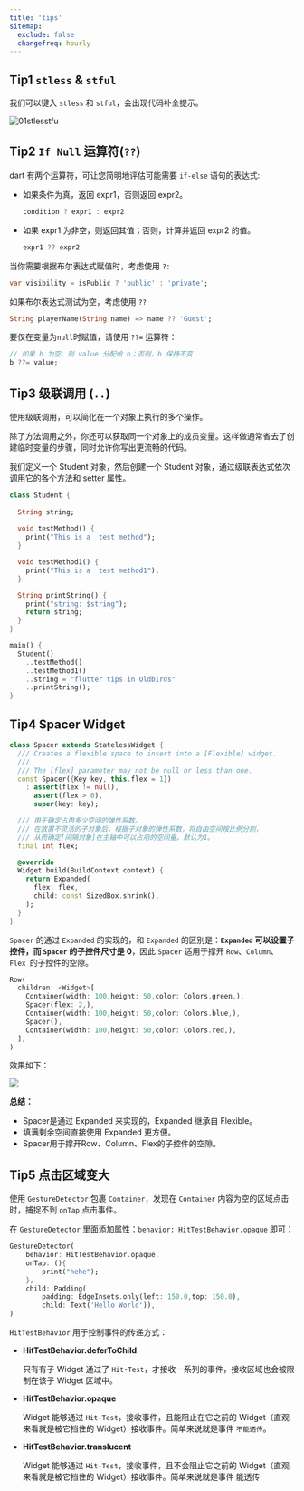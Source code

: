 ```yaml
---
title: 'tips'
sitemap:
  exclude: false
  changefreq: hourly
---
```


## Tip1 `stless` & `stful`

我们可以键入 `stless` 和 `stful`，会出现代码补全提示。

![01stlesstfu](http://blog.loveli.site/2020-06-19-01stlesstful.gif)

## Tip2 `If Null` 运算符(`??`)

dart 有两个运算符，可让您简明地评估可能需要 `if-else` 语句的表达式:

* 如果条件为真，返回 expr1，否则返回 expr2。

    ```dart
    condition ? expr1 : expr2
    ```

* 如果 expr1 为非空，则返回其值；否则，计算并返回 expr2 的值。

    ```dart
    expr1 ?? expr2
    ```

当你需要根据布尔表达式赋值时，考虑使用 `?:`

```dart
var visibility = isPublic ? 'public' : 'private';
```

如果布尔表达式测试为空，考虑使用 `??`

```dart
String playerName(String name) => name ?? 'Guest';
```

要仅在变量为`null`时赋值，请使用 `??=` 运算符：

```dart
// 如果 b 为空，则 value 分配给 b；否则，b 保持不变
b ??= value;
```

## Tip3 级联调用 (`..`)

使用级联调用，可以简化在一个对象上执行的多个操作。
 
除了方法调用之外，你还可以获取同一个对象上的成员变量。这样做通常省去了创建临时变量的步骤，同时允许你写出更流畅的代码。

我们定义一个 Student 对象，然后创建一个 Student 对象，通过级联表达式依次调用它的各个方法和 setter 属性。

```dart
class Student {
  
  String string;
  
  void testMethod() {
    print("This is a  test method");
  }

  void testMethod1() {
    print("This is a  test method1");
  }

  String printString() {
    print("string: $string");
    return string;
  }
}

main() {
  Student()
    ..testMethod()
    ..testMethod1()
    ..string = "flutter tips in Oldbirds"
    ..printString();
}
```

## Tip4 Spacer Widget


```dart
class Spacer extends StatelessWidget {
  /// Creates a flexible space to insert into a [Flexible] widget.
  ///
  /// The [flex] parameter may not be null or less than one.
  const Spacer({Key key, this.flex = 1})
    : assert(flex != null),
      assert(flex > 0),
      super(key: key);

  /// 用于确定占用多少空间的弹性系数。
  /// 在放置不灵活的子对象后，根据子对象的弹性系数，将自由空间按比例分割，
  /// 从而确定[间隔对象]在主轴中可以占用的空间量。默认为1。
  final int flex;

  @override
  Widget build(BuildContext context) {
    return Expanded(
      flex: flex,
      child: const SizedBox.shrink(),
    );
  }
}
```

`Spacer` 的通过 `Expanded` 的实现的，和 `Expanded` 的区别是：**`Expanded` 可以设置子控件，而 `Spacer` 的子控件尺寸是 0**，因此 `Spacer` 适用于撑开 `Row`、`Column`、`Flex `的子控件的空隙。

```dart
Row(
  children: <Widget>[
    Container(width: 100,height: 50,color: Colors.green,),
    Spacer(flex: 2,),
    Container(width: 100,height: 50,color: Colors.blue,),
    Spacer(),
    Container(width: 100,height: 50,color: Colors.red,),
  ],
)
```

效果如下：

![](http://blog.loveli.site/2020-06-19-15925765686019.jpg)

**总结：**

* Spacer是通过 Expanded 来实现的，Expanded 继承自 Flexible。
* 填满剩余空间直接使用 Expanded 更方便。
* Spacer用于撑开Row、Column、Flex的子控件的空隙。

## Tip5 点击区域变大

使用 `GestureDetector` 包裹 `Container`，发现在 `Container` 内容为空的区域点击时，捕捉不到 `onTap` 点击事件。

在 `GestureDetector` 里面添加属性：`behavior: HitTestBehavior.opaque` 即可：

```dart
GestureDetector(
    behavior: HitTestBehavior.opaque,
    onTap: (){
        print("hehe");
    },
    child: Padding(
        padding: EdgeInsets.only(left: 150.0,top: 150.0),
        child: Text('Hello World')),
)
```

`HitTestBehavior` 用于控制事件的传递方式：

* **HitTestBehavior.deferToChild**

    只有有子 Widget 通过了 `Hit-Test`，才接收一系列的事件，接收区域也会被限制在该子 Widget 区域中。

* **HitTestBehavior.opaque**

    Widget  能够通过 `Hit-Test`，接收事件，且能阻止在它之前的 Widget（直观来看就是被它挡住的 Widget）接收事件。简单来说就是事件 `不能透传`。

* **HitTestBehavior.translucent**

    Widget 能够通过 `Hit-Test`，接收事件，且不会阻止它之前的 Widget（直观来看就是被它挡住的 Widget）接收事件。简单来说就是事件 能透传
